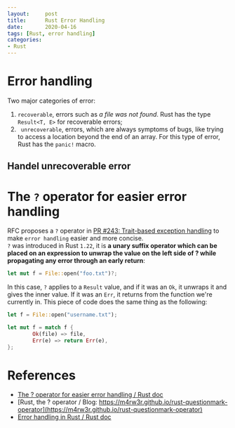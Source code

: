 ```yaml
---
layout:     post
title:      Rust Error Handling
date:       2020-04-16
tags: [Rust, error handling]
categories: 
- Rust
---
```


# Error handling 
Two major categories of error: 
1. `recoverable`, errors such as *a file was not found*.  Rust has the type `Result<T, E>` for recoverable errors; 
2. ` unrecoverable`, errors, which are always symptoms of bugs, like trying to access a location beyond the end of an array. For this type of error, Rust has the `panic!` macro. 

## Handel unrecoverable error 



# The `?` operator for easier error handling

 RFC proposes a `?` operator in [PR #243: Trait-based exception handling](https://github.com/rust-lang/rfcs/pull/243) to make `error handling` easier and more concise.  
 `?` was introduced in Rust `1.22`, it is **a unary suffix operator which can be placed on an expression to unwrap the value on the left side of ? while propagating any error through an early return**: 
 ```rust
 let mut f = File::open("foo.txt")?; 
 ```
In this case, `?` applies to a `Result` value, and if it was an `Ok`, it unwraps it and gives the inner value. If it was an `Err`, it returns from the function we're currently in. This piece of code does the same thing as the following:

```rust
let f = File::open("username.txt");

let mut f = match f {
        Ok(file) => file,
        Err(e) => return Err(e),
};
```
 

# References 
* [The ? operator for easier error handling / Rust doc](https://doc.rust-lang.org/edition-guide/rust-2018/error-handling-and-panics/the-question-mark-operator-for-easier-error-handling.html)
* [Rust, the ? operator / Blog: https://m4rw3r.github.io/rust-questionmark-operator](https://m4rw3r.github.io/rust-questionmark-operator)
* [Error handling in Rust / Rust doc](https://doc.rust-lang.org/book/ch09-01-unrecoverable-errors-with-panic.html)
